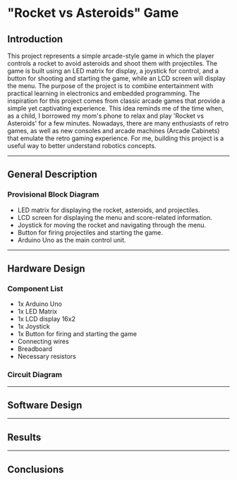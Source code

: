 # "Rocket vs Asteroids" Game

## Introduction

This project represents a simple arcade-style game in which the player controls a rocket to avoid asteroids and shoot them with projectiles. The game is built using an LED matrix for display, a joystick for control, and a button for shooting and starting the game, while an LCD screen will display the menu.
The purpose of the project is to combine entertainment with practical learning in electronics and embedded programming. The inspiration for this project comes from classic arcade games that provide a simple yet captivating experience. This idea reminds me of the time when, as a child, I borrowed my mom's phone to relax and play 'Rocket vs Asteroids' for a few minutes.
Nowadays, there are many enthusiasts of retro games, as well as new consoles and arcade machines (Arcade Cabinets) that emulate the retro gaming experience. For me, building this project is a useful way to better understand robotics concepts.

---

## General Description

### Provisional Block Diagram

- LED matrix for displaying the rocket, asteroids, and projectiles.
- LCD screen for displaying the menu and score-related information.
- Joystick for moving the rocket and navigating through the menu.
- Button for firing projectiles and starting the game.
- Arduino Uno as the main control unit.
---

## Hardware Design

### Component List

- 1x Arduino Uno
- 1x LED Matrix
- 1x LCD display 16x2
- 1x Joystick
- 1x Button for firing and starting the game
- Connecting wires
- Breadboard
- Necessary resistors

### Circuit Diagram

---

## Software Design

---

## Results

---

## Conclusions
